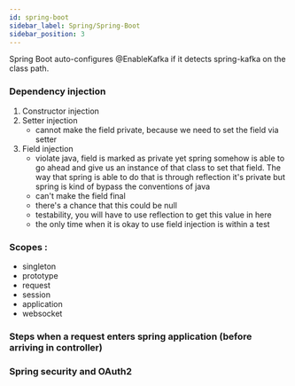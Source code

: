 ```yaml
---
id: spring-boot
sidebar_label: Spring/Spring-Boot
sidebar_position: 3
---
```


Spring Boot auto-configures @EnableKafka if it detects spring-kafka on the class path.

### Dependency injection
1. Constructor injection
2. Setter injection
    * cannot make the field private, because we need to set the field via setter
3. Field injection
    * violate java, field is marked as private yet spring somehow is able to go ahead and give us an instance of that class to set that field. The way that spring is able to do that is through reflection
      it's private but spring is kind of bypass the conventions of java
    * can't make the field final
    * there's a chance that this could be null
    * testability, you will have to use reflection to get this value in here
    * the only time when it is okay to use field injection is within a test
   
### Scopes : 
- singleton
- prototype
- request
- session
- application
- websocket

### Steps when a request enters spring application (before arriving in controller)

### Spring security and OAuth2